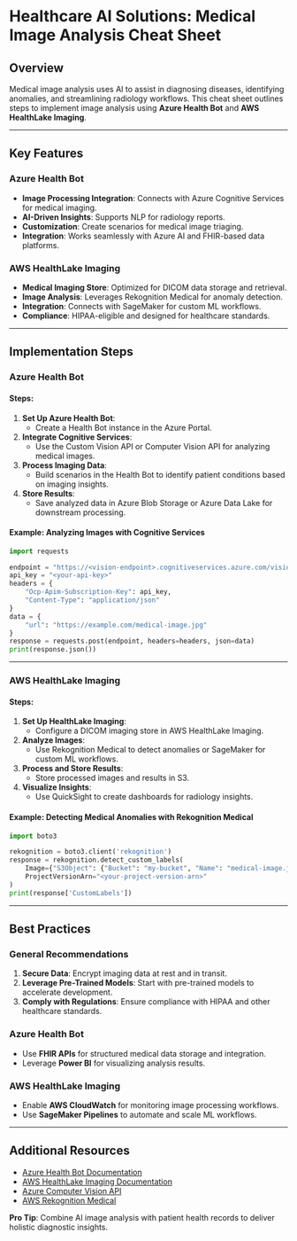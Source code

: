 # Healthcare AI Solutions: Medical Image Analysis Cheat Sheet

## Overview
Medical image analysis uses AI to assist in diagnosing diseases, identifying anomalies, and streamlining radiology workflows. This cheat sheet outlines steps to implement image analysis using **Azure Health Bot** and **AWS HealthLake Imaging**.

---

## Key Features

### Azure Health Bot
- **Image Processing Integration**: Connects with Azure Cognitive Services for medical imaging.
- **AI-Driven Insights**: Supports NLP for radiology reports.
- **Customization**: Create scenarios for medical image triaging.
- **Integration**: Works seamlessly with Azure AI and FHIR-based data platforms.

### AWS HealthLake Imaging
- **Medical Imaging Store**: Optimized for DICOM data storage and retrieval.
- **Image Analysis**: Leverages Rekognition Medical for anomaly detection.
- **Integration**: Connects with SageMaker for custom ML workflows.
- **Compliance**: HIPAA-eligible and designed for healthcare standards.

---

## Implementation Steps

### Azure Health Bot

#### Steps:
1. **Set Up Azure Health Bot**:
   - Create a Health Bot instance in the Azure Portal.
2. **Integrate Cognitive Services**:
   - Use the Custom Vision API or Computer Vision API for analyzing medical images.
3. **Process Imaging Data**:
   - Build scenarios in the Health Bot to identify patient conditions based on imaging insights.
4. **Store Results**:
   - Save analyzed data in Azure Blob Storage or Azure Data Lake for downstream processing.

#### Example: Analyzing Images with Cognitive Services
```python
import requests

endpoint = "https://<vision-endpoint>.cognitiveservices.azure.com/vision/v3.1/analyze"
api_key = "<your-api-key>"
headers = {
    "Ocp-Apim-Subscription-Key": api_key,
    "Content-Type": "application/json"
}
data = {
    "url": "https://example.com/medical-image.jpg"
}
response = requests.post(endpoint, headers=headers, json=data)
print(response.json())
```

---

### AWS HealthLake Imaging

#### Steps:
1. **Set Up HealthLake Imaging**:
   - Configure a DICOM imaging store in AWS HealthLake Imaging.
2. **Analyze Images**:
   - Use Rekognition Medical to detect anomalies or SageMaker for custom ML workflows.
3. **Process and Store Results**:
   - Store processed images and results in S3.
4. **Visualize Insights**:
   - Use QuickSight to create dashboards for radiology insights.

#### Example: Detecting Medical Anomalies with Rekognition Medical
```python
import boto3

rekognition = boto3.client('rekognition')
response = rekognition.detect_custom_labels(
    Image={"S3Object": {"Bucket": "my-bucket", "Name": "medical-image.jpg"}},
    ProjectVersionArn="<your-project-version-arn>"
)
print(response['CustomLabels'])
```

---

## Best Practices

### General Recommendations
1. **Secure Data**: Encrypt imaging data at rest and in transit.
2. **Leverage Pre-Trained Models**: Start with pre-trained models to accelerate development.
3. **Comply with Regulations**: Ensure compliance with HIPAA and other healthcare standards.

### Azure Health Bot
- Use **FHIR APIs** for structured medical data storage and integration.
- Leverage **Power BI** for visualizing analysis results.

### AWS HealthLake Imaging
- Enable **AWS CloudWatch** for monitoring image processing workflows.
- Use **SageMaker Pipelines** to automate and scale ML workflows.

---

## Additional Resources
- [Azure Health Bot Documentation](https://learn.microsoft.com/en-us/azure/health-bot/)
- [AWS HealthLake Imaging Documentation](https://docs.aws.amazon.com/healthlake/)
- [Azure Computer Vision API](https://learn.microsoft.com/en-us/azure/cognitive-services/computer-vision/)
- [AWS Rekognition Medical](https://docs.aws.amazon.com/rekognition/latest/dg/medical.html)

**Pro Tip**: Combine AI image analysis with patient health records to deliver holistic diagnostic insights.
